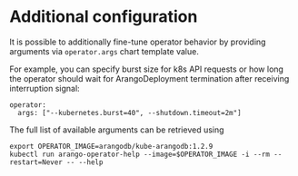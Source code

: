 # Additional configuration

It is possible to additionally fine-tune operator behavior by
providing arguments via `operator.args` chart template value.

For example, you can specify burst size for k8s API requests or how long the operator
should wait for ArangoDeployment termination after receiving interruption signal:
```
operator:
  args: ["--kubernetes.burst=40", --shutdown.timeout=2m"]
```

The full list of available arguments can be retrieved using 
```
export OPERATOR_IMAGE=arangodb/kube-arangodb:1.2.9
kubectl run arango-operator-help --image=$OPERATOR_IMAGE -i --rm --restart=Never -- --help
```
